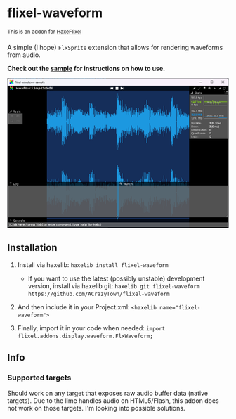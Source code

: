 # flixel-waveform
<sup>This is an addon for [HaxeFlixel](https://github.com/HaxeFlixel/flixel)</sup>

A simple (I hope) `FlxSprite` extension that allows for rendering waveforms from audio.

**Check out the [sample](https://github.com/ACrazyTown/flixel-waveform/tree/main/samples/basic/) for instructions on how to use.**

![An example image showcasing a waveform being rendered in a HaxeFlixel project](.github/images/example.png)

## Installation

1. Install via haxelib: `haxelib install flixel-waveform`
    - If you want to use the latest (possibly unstable) development version, install via haxelib git: `haxelib git flixel-waveform https://github.com/ACrazyTown/flixel-waveform`
3. And then include it in your Project.xml: `<haxelib name="flixel-waveform">`

4. Finally, import it in your code when needed: `import flixel.addons.display.waveform.FlxWaveform;`

## Info
### Supported targets
Should work on any target that exposes raw audio buffer data (native targets). Due to the lime handles audio on HTML5/Flash, this addon does not work on those targets. I'm looking into possible solutions.
